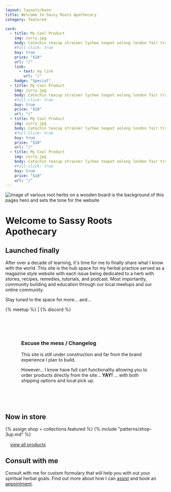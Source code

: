 ```yaml
---
layout: layouts/base
title: Welcome to Sassy Roots Apothecary
category: featured

card:
  - title: My Cool Product
    img: curry.jpg
    body: Catechin teacup strainer lychee teapot oolong london fair trade.
    #full-click: true
    buy: true
    price: "$10"
    url: "/"
    link:
      - text: my link
        url: "/"
    badge: "Special"
  - title: My Cool Product
    img: curry.jpg
    body: Catechin teacup strainer lychee teapot oolong london fair trade.
    #full-click: true
    buy: true
    price: "$10"
    url: "/"
  - title: My Cool Product
    img: curry.jpg
    body: Catechin teacup strainer lychee teapot oolong london fair trade.
    #full-click: true
    buy: true
    price: "$10"
    url: "/"
  - title: My Cool Product
    img: curry.jpg
    body: Catechin teacup strainer lychee teapot oolong london fair trade.
    #full-click: true
    buy: true
    price: "$10"
    url: "/"
---
```

<div class="home-hero">

![image of various root herbs on a wooden board is the background of this pages hero and sets the tone for the website](/assets/img/sassy-background.png)
# Welcome to Sassy Roots Apothecary
</div>


<div class="container grid grid-cols-2 gap-4">

  <div class="col-span-1">

  ## Launched finally
  After over a decade of learning, it's time for me to finally share what I know with the world. This site is the hub space for my herbal practice served as a magazine style website with each issue being dedicated to a herb with stories, recipes, remedies, tutorials, and podcast. Most importantly, community building and education through our local meetups and our online community. 

  Stay tuned to the space for more... and...

  {% meetup %} | {% discord %}
  </div>
  <div style="padding:50px;">

  ### Excuse the mess / Changelog
  This site is still under construction and far from the brand experience I plan to build.

  However... I know have full cart functionality allowing you to order products directly from the site... **YAY!** ... with both shipping options and local pick up. 
  </div>
</div>

<div class="home-shop">

## Now in store
{% assign shop = collections.featured %}
{% include "patterns/shop-3up.md" %}

<div style="margin: 15px;"><a  href="/shop">view all products <i class="fa-duotone fa-arrow-right"></i></a></div>
</div>

<div class="my-6 container">

## Consult with me
Consult with me for custom formulary that will help you with out your spiritual herbal goals. Find out more about how I can [assist](https://sassyroots.com/consultations/) and book an [appointment](https://sassyroots.com/consultations/).
</div>

